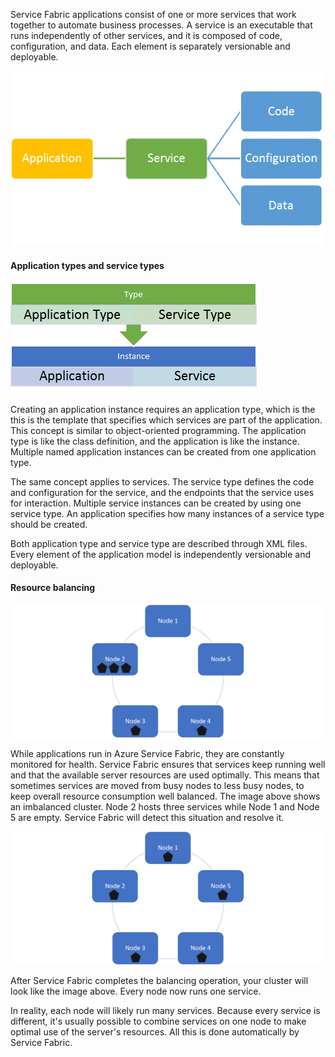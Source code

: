 


Service Fabric applications consist of one or more services that work together to automate business processes. A service is an executable that runs independently of other services, and it is composed of code, configuration, and data. Each element is separately versionable and deployable. 

![The application model has an Application box connected to a Service box. Service connects to Code, Configuration, and Data.](../../Linked_Image_Files\3.1.1_application-model.png)


#### Application types and service types

![The application model has a Type box including Application and Service Types pointing to the Instance box pointing to Application and Service.](../../Linked_Image_Files\3.1.1_Types_and_instances.png)

Creating an application instance requires an application type, which is the this is the template that specifies which services are part of the application. This concept is similar to object-oriented programming. The application type is like the class definition, and the application is like the instance. Multiple named application instances can be created from one application type.

The same concept applies to services. The service type defines the code and configuration for the service, and the endpoints that the service uses for interaction. Multiple service instances can be created by using one service type. An application specifies how many instances of a service type should be created.

Both application type and service type are described through XML files. Every element of the application model is independently versionable and deployable.

#### Resource balancing

![The unbalance circle diagram is described below.](../../Linked_Image_Files\3.1.1_unbalanced_cluster.png)

While applications run in Azure Service Fabric, they are constantly monitored for health. Service Fabric ensures that services keep running well and that the available server resources are used optimally. This means that sometimes services are moved from busy nodes to less busy nodes, to keep overall resource consumption well balanced. The image above shows an imbalanced cluster. Node 2 hosts three services while Node 1 and Node 5 are empty. Service Fabric will detect this situation and resolve it.

![The balance circle diagram is described below.](../../Linked_Image_Files\3.1.1_balanced_cluster.png)

After Service Fabric completes the balancing operation, your cluster will look like the image above. Every node now runs one service.

In reality, each node will likely run many services. Because every service is different, it's usually possible to combine services on one node to make optimal use of the server's resources. All this is done automatically by Service Fabric.